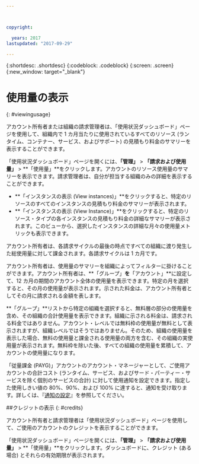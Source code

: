 ```yaml
---



copyright:

  years: 2017
lastupdated: "2017-09-29"

---
```


{:shortdesc: .shortdesc}
{:codeblock: .codeblock}
{:screen: .screen}
{:new_window: target="_blank"}

# 使用量の表示
{: #viewingusage}

アカウント所有者または組織の請求管理者は、「使用状況ダッシュボード」ページを使用して、組織内で 1 カ月当たりに使用されているすべてのリソース (ランタイム、コンテナー、サービス、およびサポート) の見積もり料金のサマリーを表示することができます。 

「使用状況ダッシュボード」ページを開くには、**「管理」** &gt; **「請求および使用量」** &gt; **「使用量」**をクリックします。アカウントのリソース使用量のサマリーを表示できます。請求管理者は、自分が担当する組織のみの詳細を表示することができます。

   * **「インスタンスの表示 (View instances)」**をクリックすると、特定のリソースのすべてのインスタンスの見積もり料金のサマリーが表示されます。 
   * **「インスタンスの表示 (View Instance)」**をクリックすると、特定のリソース・タイプの各インスタンスの見積もり料金の詳細なサマリーが表示されます。このビューから、選択したインスタンスの詳細な月々の使用量メトリックも表示できます。 

アカウント所有者は、各請求サイクルの最後の時点ですべての組織に渡り発生した総使用量に対して課金されます。各請求サイクルは 1 カ月です。

アカウント所有者は、使用量のサマリーを組織によってフィルターに掛けることができます。アカウント所有者は、**「グループ」**を**「アカウント」**に設定して、12 カ月の期間のアカウント全体の使用量を表示できます。特定の月を選択すると、その月の使用量が表示されます。示された料金は、アカウント所有者としてその月に請求される金額を表します。

**「グループ」**リストから特定の組織を選択すると、無料層の部分の使用量を含め、その組織の合計使用量を表示できます。組織に示される料金は、請求される料金ではありません。アカウント・レベルでは無料枠の使用量が無料として表示されますが、組織レベルではそうではありません。そのため、組織の使用量を表示した場合、無料の使用量と課金される使用量の両方を含む、その組織の実使用量が表示されます。無料枠を除いた後、すべての組織の使用量を累積して、アカウントの使用量になります。

「従量課金 (PAYG)」アカウントのアカウント・マネージャーとして、ご使用アカウントの合計コスト (ランタイム、サービス、およびサード・パーティー・サービスを除く個別のサービスの合計) に対して使用通知を設定できます。指定した使用しきい値の 80%、90%、および 100% に達すると、通知を受け取ります。詳しくは、『[通知の設定](/docs/admin/notifications.html#setting-notifications)』を参照してください。

##クレジットの表示
{: #credits}

アカウント所有者と請求管理者は「使用状況ダッシュボード」ページを使用して、ご使用のアカウントのクレジットを表示することができます。

「使用状況ダッシュボード」ページを開くには、**「管理」** &gt; **「請求および使用量」** &gt; **「使用量」**をクリックします。ダッシュボードに、クレジット (ある場合) とそれらの有効期限が表示されます。
